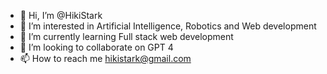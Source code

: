 - 👋 Hi, I’m @HikiStark
- 👀 I’m interested in Artificial Intelligence, Robotics and Web development
- 🌱 I’m currently learning Full stack web development
- 💞️ I’m looking to collaborate on GPT 4
- 📫 How to reach me hikistark@gmail.com
